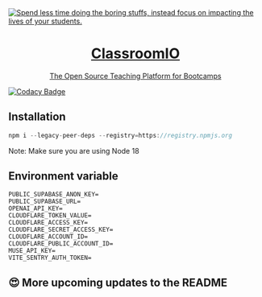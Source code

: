 <a href="https://classroomio.com/">
  <img alt="Spend less time doing the boring stuffs, instead focus on impacting the lives of your students." src="https://classroomio.com/classroomio-opengraph-image.png" />
  <h1 align="center">ClassroomIO</h1>
  <p align="center">The Open Source Teaching Platform for Bootcamps</p>
</a>

[![Codacy Badge](https://api.codacy.com/project/badge/Grade/629e2bb8994345729513c4d69ccbe3d5)](https://app.codacy.com/gh/rotimi-best/classroomio?utm_source=github.com&utm_medium=referral&utm_content=rotimi-best/classroomio&utm_campaign=Badge_Grade)

## Installation

```js
npm i --legacy-peer-deps --registry=https://registry.npmjs.org
```

Note: Make sure you are using Node 18

## Environment variable

```env
PUBLIC_SUPABASE_ANON_KEY=
PUBLIC_SUPABASE_URL=
OPENAI_API_KEY=
CLOUDFLARE_TOKEN_VALUE=
CLOUDFLARE_ACCESS_KEY=
CLOUDFLARE_SECRET_ACCESS_KEY=
CLOUDFLARE_ACCOUNT_ID=
CLOUDFLARE_PUBLIC_ACCOUNT_ID=
MUSE_API_KEY=
VITE_SENTRY_AUTH_TOKEN=
```

## 😍 More upcoming updates to the README
